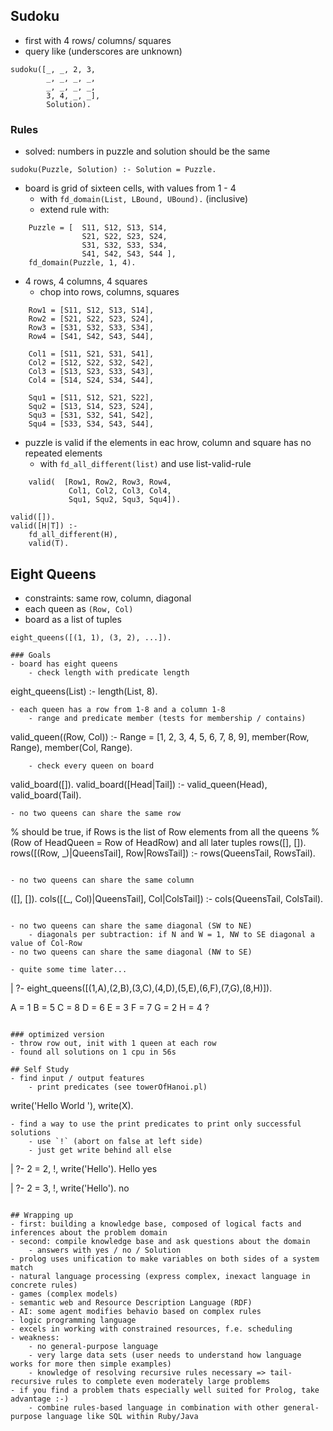 ## Sudoku
- first with 4 rows/ columns/ squares
- query like (underscores are unknown)
```
sudoku([_, _, 2, 3,
		_, _, _, _,
		_, _, _, _,
		3, 4, _, _],
		Solution).
```

### Rules
- solved: numbers in puzzle and solution should be the same
```
sudoku(Puzzle, Solution) :- Solution = Puzzle.
```
- board is grid of sixteen cells, with values from 1 - 4
	- with `fd_domain(List, LBound, UBound).` (inclusive)
	- extend rule with:
```
	Puzzle = [  S11, S12, S13, S14,
                S21, S22, S23, S24,
                S31, S32, S33, S34,
                S41, S42, S43, S44 ],
    fd_domain(Puzzle, 1, 4).

```
- 4 rows, 4 columns, 4 squares
	- chop into rows, columns, squares
```
    Row1 = [S11, S12, S13, S14],
    Row2 = [S21, S22, S23, S24],
    Row3 = [S31, S32, S33, S34],
    Row4 = [S41, S42, S43, S44],
    
    Col1 = [S11, S21, S31, S41],
    Col2 = [S12, S22, S32, S42],
    Col3 = [S13, S23, S33, S43],
    Col4 = [S14, S24, S34, S44],

    Squ1 = [S11, S12, S21, S22],
    Squ2 = [S13, S14, S23, S24],
    Squ3 = [S31, S32, S41, S42],
    Squ4 = [S33, S34, S43, S44],
```
- puzzle is valid if the elements in eac hrow, column and square has no repeated elements
	- with `fd_all_different(list)` and use list-valid-rule
```
    valid(  [Row1, Row2, Row3, Row4,
             Col1, Col2, Col3, Col4,
             Squ1, Squ2, Squ3, Squ4]).

valid([]).
valid([H|T]) :-
    fd_all_different(H),
    valid(T).

```

## Eight Queens
- constraints: same row, column, diagonal
- each queen as `(Row, Col)`
- board as a list of tuples
```
eight_queens([(1, 1), (3, 2), ...]).

### Goals
- board has eight queens
	- check length with predicate length
```
eight_queens(List) :- length(List, 8).
```
- each queen has a row from 1-8 and a column 1-8
	- range and predicate member (tests for membership / contains)
```
valid_queen((Row, Col)) :-
    Range = [1, 2, 3, 4, 5, 6, 7, 8, 9],
    member(Row, Range), member(Col, Range).

```
	- check every queen on board
```
valid_board([]).
valid_board([Head|Tail]) :- valid_queen(Head), valid_board(Tail).
```
- no two queens can share the same row
```
% should be true, if Rows is the list of Row elements from all the queens
% (Row of HeadQueen = Row of HeadRow) and all later tuples
rows([], []).
rows([(Row, _)|QueensTail], Row|RowsTail]) :-
    rows(QueensTail, RowsTail).
```

- no two queens can share the same column
```
([], []).
cols([(_, Col)|QueensTail], Col|ColsTail]) :-
    cols(QueensTail, ColsTail).
```

- no two queens can share the same diagonal (SW to NE)
	- diagonals per subtraction: if N and W = 1, NW to SE diagonal a value of Col-Row
- no two queens can share the same diagonal (NW to SE)

- quite some time later...
```
| ?- eight_queens([(1,A),(2,B),(3,C),(4,D),(5,E),(6,F),(7,G),(8,H)]).

A = 1
B = 5
C = 8
D = 6
E = 3
F = 7
G = 2
H = 4 ? 
```

### optimized version
- throw row out, init with 1 queen at each row
- found all solutions on 1 cpu in 56s

## Self Study
- find input / output features
	- print predicates (see towerOfHanoi.pl)
```
write('Hello World '),
write(X).
```
- find a way to use the print predicates to print only successful solutions
	- use `!` (abort on false at left side)
	- just get write behind all else
```
| ?- 2 = 2, !, write('Hello').
Hello
yes

| ?- 2 = 3, !, write('Hello').
no
```

## Wrapping up
- first: building a knowledge base, composed of logical facts and inferences about the problem domain
- second: compile knowledge base and ask questions about the domain
	- answers with yes / no / Solution
- prolog uses unification to make variables on both sides of a system match
- natural language processing (express complex, inexact language in concrete rules)
- games (complex models)
- semantic web and Resource Description Language (RDF)
- AI: some agent modifies behavio based on complex rules
- logic programming language
- excels in working with constrained resources, f.e. scheduling
- weakness:
	- no general-purpose language
	- very large data sets (user needs to understand how language works for more then simple examples)
	- knowledge of resolving recursive rules necessary => tail-recursive rules to complete even moderately large problems
- if you find a problem thats especially well suited for Prolog, take advantage :-)
	- combine rules-based language in combination with other general-purpose language like SQL within Ruby/Java
